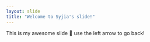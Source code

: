 ```yaml
---
layout: slide
title: "Welcome to Syjia's slide!"
---
```

This is my awesome slide :tada:
use the left arrow to go back!
